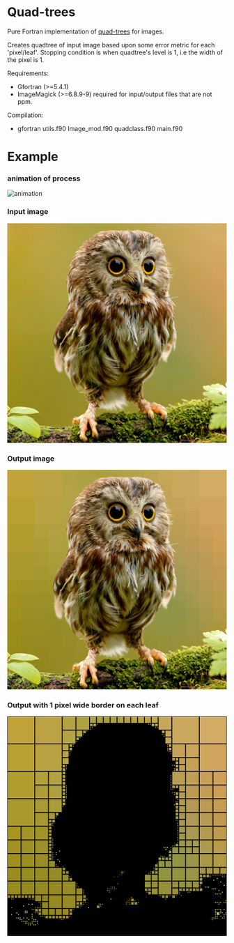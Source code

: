 # Quad-trees
Pure Fortran implementation of [quad-trees](https://en.wikipedia.org/wiki/Quadtree)
 for images.

Creates quadtree of input image based upon some error metric for each 'pixel/leaf'. Stopping condition is when quadtree's level is 1, 
i.e the width of the pixel is 1.

Requirements:
* Gfortran (>=5.4.1)
* ImageMagick (>=6.8.9-9) required for input/output files that are not ppm.

Compilation:
* gfortran utils.f90 Image_mod.f90 quadclass.f90 main.f90
     
     
# Example

### animation of process

![animation](https://github.com/lewisfish/quad-trees/blob/master/owl.gif)

### Input image
![input](https://raw.githubusercontent.com/lewisfish/quad-trees/master/owl.png)

### Output image

![output](https://raw.githubusercontent.com/lewisfish/quad-trees/master/outowl.png)  

### Output with 1 pixel wide border on each leaf  

![output-border](https://raw.githubusercontent.com/lewisfish/quad-trees/master/outowl-border.png)

